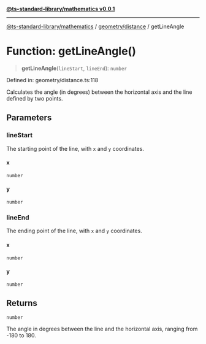 [**@ts-standard-library/mathematics v0.0.1**](../../../README.md)

***

[@ts-standard-library/mathematics](../../../README.md) / [geometry/distance](../README.md) / getLineAngle

# Function: getLineAngle()

> **getLineAngle**(`lineStart`, `lineEnd`): `number`

Defined in: geometry/distance.ts:118

Calculates the angle (in degrees) between the horizontal axis and the line defined by two points.

## Parameters

### lineStart

The starting point of the line, with `x` and `y` coordinates.

#### x

`number`

#### y

`number`

### lineEnd

The ending point of the line, with `x` and `y` coordinates.

#### x

`number`

#### y

`number`

## Returns

`number`

The angle in degrees between the line and the horizontal axis, ranging from -180 to 180.
